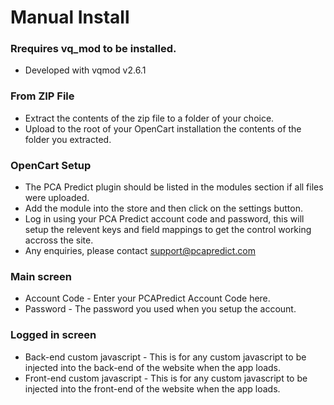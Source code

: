 # **Manual Install**

### Rrequires vq_mod to be installed. ###
- Developed with vqmod v2.6.1

### From ZIP File
- Extract the contents of the zip file to a folder of your choice.
- Upload to the root of your OpenCart installation the contents of the folder you extracted.

### OpenCart Setup
- The PCA Predict plugin should be listed in the modules section if all files were uploaded.
- Add the module into the store and then click on the settings button.
- Log in using your PCA Predict account code and password, this will setup the relevent keys and field mappings to get the control working accross the site.
- Any enquiries, please contact support@pcapredict.com

### Main screen
- Account Code - Enter your PCAPredict Account Code here.
- Password - The password you used when you setup the account.

### Logged in screen
- Back-end custom javascript - This is for any custom javascript to be injected into the back-end of the website when the app loads.
- Front-end custom javascript - This is for any custom javascript to be injected into the front-end of the website when the app loads.
